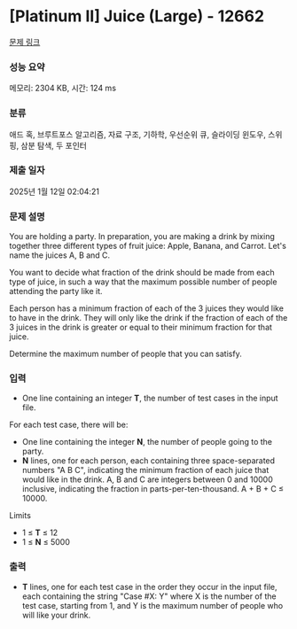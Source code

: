 # [Platinum II] Juice (Large) - 12662 

[문제 링크](https://www.acmicpc.net/problem/12662) 

### 성능 요약

메모리: 2304 KB, 시간: 124 ms

### 분류

애드 혹, 브루트포스 알고리즘, 자료 구조, 기하학, 우선순위 큐, 슬라이딩 윈도우, 스위핑, 삼분 탐색, 두 포인터

### 제출 일자

2025년 1월 12일 02:04:21

### 문제 설명

<p>You are holding a party. In preparation, you are making a drink by mixing together three different types of fruit juice: Apple, Banana, and Carrot. Let's name the juices A, B and C.</p>

<p>You want to decide what fraction of the drink should be made from each type of juice, in such a way that the maximum possible number of people attending the party like it.</p>

<p>Each person has a minimum fraction of each of the 3 juices they would like to have in the drink. They will only like the drink if the fraction of each of the 3 juices in the drink is greater or equal to their minimum fraction for that juice.</p>

<p>Determine the maximum number of people that you can satisfy.</p>

### 입력 

 <ul>
	<li>One line containing an integer <strong>T</strong>, the number of test cases in the input file.</li>
</ul>

<p>For each test case, there will be:</p>

<ul>
	<li>One line containing the integer <strong>N</strong>, the number of people going to the party.</li>
	<li><strong>N</strong> lines, one for each person, each containing three space-separated numbers "A B C", indicating the minimum fraction of each juice that would like in the drink. A, B and C are integers between 0 and 10000 inclusive, indicating the fraction in parts-per-ten-thousand. A + B + C ≤ 10000.</li>
</ul>

<p>Limits</p>

<ul>
	<li>1 ≤ <strong>T</strong> ≤ 12</li>
	<li>1 ≤ <strong>N</strong> ≤ 5000</li>
</ul>

### 출력 

 <ul>
	<li><strong>T</strong> lines, one for each test case in the order they occur in the input file, each containing the string "Case #X: Y" where X is the number of the test case, starting from 1, and Y is the maximum number of people who will like your drink.</li>
</ul>

